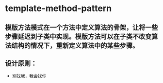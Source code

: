 # template-method-pattern
## 模版方法模式在一个方法中定义算法的骨架，让将一些步骤延迟到子类中实现。模版方法可以在子类不改变算法结构的情况下，重新定义算法中的某些步骤。

## 设计原则：
- 别找我，我会找你



